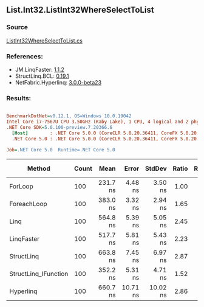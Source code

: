 ﻿## List.Int32.ListInt32WhereSelectToList

### Source
[ListInt32WhereSelectToList.cs](../LinqBenchmarks/List/Int32/ListInt32WhereSelectToList.cs)

### References:
- JM.LinqFaster: [1.1.2](https://www.nuget.org/packages/JM.LinqFaster/1.1.2)
- StructLinq.BCL: [0.19.1](https://www.nuget.org/packages/StructLinq.BCL/0.19.1)
- NetFabric.Hyperlinq: [3.0.0-beta23](https://www.nuget.org/packages/NetFabric.Hyperlinq/3.0.0-beta23)

### Results:
``` ini

BenchmarkDotNet=v0.12.1, OS=Windows 10.0.19042
Intel Core i7-7567U CPU 3.50GHz (Kaby Lake), 1 CPU, 4 logical and 2 physical cores
.NET Core SDK=5.0.100-preview.7.20366.6
  [Host]        : .NET Core 5.0.0 (CoreCLR 5.0.20.36411, CoreFX 5.0.20.36411), X64 RyuJIT
  .NET Core 5.0 : .NET Core 5.0.0 (CoreCLR 5.0.20.36411, CoreFX 5.0.20.36411), X64 RyuJIT

Job=.NET Core 5.0  Runtime=.NET Core 5.0  

```
|               Method | Count |     Mean |    Error |   StdDev | Ratio | RatioSD |  Gen 0 | Gen 1 | Gen 2 | Allocated |
|--------------------- |------ |---------:|---------:|---------:|------:|--------:|-------:|------:|------:|----------:|
|              ForLoop |   100 | 231.7 ns |  4.48 ns |  3.50 ns |  1.00 |    0.00 | 0.3097 |     - |     - |     648 B |
|          ForeachLoop |   100 | 383.0 ns |  3.32 ns |  2.94 ns |  1.65 |    0.03 | 0.3095 |     - |     - |     648 B |
|                 Linq |   100 | 564.8 ns |  5.39 ns |  5.05 ns |  2.45 |    0.04 | 0.3824 |     - |     - |     800 B |
|           LinqFaster |   100 | 517.7 ns |  5.81 ns |  5.43 ns |  2.23 |    0.02 | 0.4320 |     - |     - |     904 B |
|           StructLinq |   100 | 663.8 ns |  7.45 ns |  6.97 ns |  2.87 |    0.06 | 0.1450 |     - |     - |     304 B |
| StructLinq_IFunction |   100 | 352.2 ns |  5.31 ns |  4.71 ns |  1.52 |    0.03 | 0.1450 |     - |     - |     304 B |
|            Hyperlinq |   100 | 660.7 ns | 10.71 ns | 10.02 ns |  2.86 |    0.06 | 0.1564 |     - |     - |     328 B |
